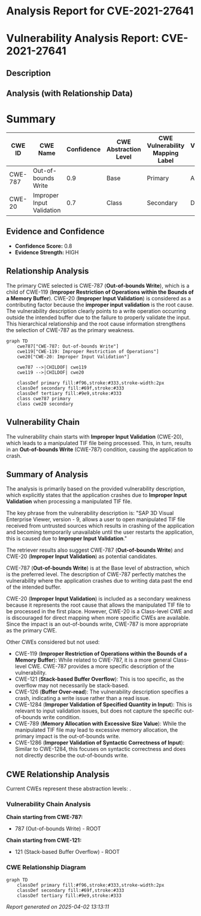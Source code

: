 # Analysis Report for CVE-2021-27641

# Vulnerability Analysis Report: CVE-2021-27641

## Description



## Analysis (with Relationship Data)

# Summary
| CWE ID | CWE Name | Confidence | CWE Abstraction Level | CWE Vulnerability Mapping Label | CWE-Vulnerability Mapping Notes |
|---|---|---|---|---|---|
| CWE-787 | Out-of-bounds Write | 0.9 | Base | Primary | Allowed |
| CWE-20 | Improper Input Validation | 0.7 | Class | Secondary | Discouraged |

## Evidence and Confidence

*   **Confidence Score:** 0.8
*   **Evidence Strength:** HIGH

## Relationship Analysis
The primary CWE selected is CWE-787 (**Out-of-bounds Write**), which is a child of CWE-119 (**Improper Restriction of Operations within the Bounds of a Memory Buffer**). CWE-20 (**Improper Input Validation**) is considered as a contributing factor because the **improper input validation** is the root cause. The vulnerability description clearly points to a write operation occurring outside the intended buffer due to the failure to properly validate the input. This hierarchical relationship and the root cause information strengthens the selection of CWE-787 as the primary weakness.

```mermaid
graph TD
    cwe787["CWE-787: Out-of-bounds Write"]
    cwe119["CWE-119: Improper Restriction of Operations"]
    cwe20["CWE-20: Improper Input Validation"]

    cwe787 -->|CHILDOF| cwe119
    cwe119 -->|CHILDOF| cwe20
    
    classDef primary fill:#f96,stroke:#333,stroke-width:2px
    classDef secondary fill:#69f,stroke:#333
    classDef tertiary fill:#9e9,stroke:#333
    class cwe787 primary
    class cwe20 secondary
```

## Vulnerability Chain
The vulnerability chain starts with **Improper Input Validation** (CWE-20), which leads to a manipulated TIF file being processed. This, in turn, results in an **Out-of-bounds Write** (CWE-787) condition, causing the application to crash.

## Summary of Analysis
The analysis is primarily based on the provided vulnerability description, which explicitly states that the application crashes due to **Improper Input Validation** when processing a manipulated TIF file.

The key phrase from the vulnerability description is: "SAP 3D Visual Enterprise Viewer, version - 9, allows a user to open manipulated TIF file received from untrusted sources which results in crashing of the application and becoming temporarily unavailable until the user restarts the application, this is caused due to **Improper Input Validation**."

The retriever results also suggest CWE-787 (**Out-of-bounds Write**) and CWE-20 (**Improper Input Validation**) as potential candidates.

CWE-787 (**Out-of-bounds Write**) is at the Base level of abstraction, which is the preferred level. The description of CWE-787 perfectly matches the vulnerability where the application crashes due to writing data past the end of the intended buffer.

CWE-20 (**Improper Input Validation**) is included as a secondary weakness because it represents the root cause that allows the manipulated TIF file to be processed in the first place. However, CWE-20 is a Class-level CWE and is discouraged for direct mapping when more specific CWEs are available. Since the impact is an out-of-bounds write, CWE-787 is more appropriate as the primary CWE.

Other CWEs considered but not used:

*   CWE-119 (**Improper Restriction of Operations within the Bounds of a Memory Buffer**): While related to CWE-787, it is a more general Class-level CWE. CWE-787 provides a more specific description of the vulnerability.
*   CWE-121 (**Stack-based Buffer Overflow**): This is too specific, as the overflow may not necessarily be stack-based.
*   CWE-126 (**Buffer Over-read**): The vulnerability description specifies a crash, indicating a write issue rather than a read issue.
*   CWE-1284 (**Improper Validation of Specified Quantity in Input**): This is relevant to input validation issues, but does not capture the specific out-of-bounds write condition.
*   CWE-789 (**Memory Allocation with Excessive Size Value**): While the manipulated TIF file may lead to excessive memory allocation, the primary impact is the out-of-bounds write.
*   CWE-1286 (**Improper Validation of Syntactic Correctness of Input**): Similar to CWE-1284, this focuses on syntactic correctness and does not directly describe the out-of-bounds write.


## CWE Relationship Analysis

Current CWEs represent these abstraction levels: .


### Vulnerability Chain Analysis

**Chain starting from CWE-787:**
- 787 (Out-of-bounds Write) - ROOT


**Chain starting from CWE-121:**
- 121 (Stack-based Buffer Overflow) - ROOT



### CWE Relationship Diagram

```mermaid
graph TD
    classDef primary fill:#f96,stroke:#333,stroke-width:2px
    classDef secondary fill:#69f,stroke:#333
    classDef tertiary fill:#9e9,stroke:#333
```



*Report generated on 2025-04-02 13:13:11*
